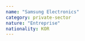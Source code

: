 ```yaml
---
name: "Samsung Electronics"
category: private-sector
nature: "Entreprise"
nationality: KOR
---
```

    